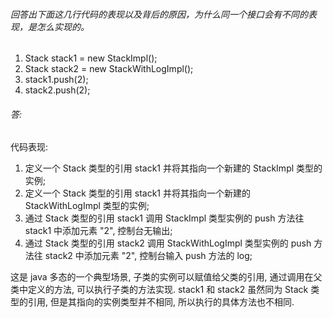 ###### 回答出下面这几行代码的表现以及背后的原因，为什么同一个接口会有不同的表现，是怎么实现的。

1. Stack stack1 = new StackImpl();
2. Stack stack2 = new StackWithLogImpl();
3. stack1.push(2);
4. stack2.push(2);

###### 答:

代码表现: 
1. 定义一个 Stack 类型的引用 stack1 并将其指向一个新建的 StackImpl 类型的实例;
1. 定义一个 Stack 类型的引用 stack1 并将其指向一个新建的 StackWithLogImpl 类型的实例;
3. 通过 Stack 类型的引用 stack1 调用 StackImpl 类型实例的 push 方法往 stack1 中添加元素 "2", 控制台无输出;
4. 通过 Stack 类型的引用 stack2 调用 StackWithLogImpl 类型实例的 push 方法往 stack2 中添加元素 "2", 控制台输入 push 方法的 log;

这是 java 多态的一个典型场景, 子类的实例可以赋值给父类的引用, 通过调用在父类中定义的方法, 可以执行子类的方法实现. 
stack1 和 stack2 虽然同为 Stack 类型的引用, 但是其指向的实例类型并不相同, 所以执行的具体方法也不相同.
